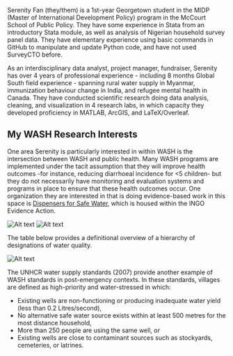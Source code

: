 Serenity Fan (they/them) is a 1st-year Georgetown student in the MIDP (Master of International Development Policy) program in the McCourt School of Public Policy. They have some experience in Stata from an introductory Stata module, as well as analysis of Nigerian household survey panel data. They have elementary experience using basic commands in GitHub to manipulate and update Python code, and have not used SurveyCTO before.  

As an interdisciplinary data analyst, project manager, fundraiser, Serenity has over 4 years of professional experience - including 8 months Global South field experience - spanning rural water supply in Myanmar, immunization behaviour change in India, and refugee mental health in Canada. They have conducted scientific research doing data analysis, cleaning, and visualization in 4 research labs, in which capacity they developed proficiency in MATLAB, ArcGIS, and LaTeX/Overleaf. 

My WASH Research Interests 
-------------
One area Serenity is particularly interested in within WASH is the intersection between WASH and public health. Many WASH programs are implemented under the tacit assumption that they will improve health outcomes -for instance, reducing diarrhoeal incidence for <5 children- but they do not necessarily have monitoring and evaluation systems and programs in place to ensure that these health outcomes occur. One organization they are interested in that is doing evidence-based work in this space is [Dispensers for Safe Water](https://www.evidenceaction.org/dispensersforsafewater/), which is housed within the INGO Evidence Action.   

![Alt text](\img\helloME.jpeg)
![Alt text](\img\TDot-skyline.png)

The table below provides a definitional overview of a hierarchy of designations of water quality. 

![Alt text](\img\WASH-table.png)

The UNHCR water supply standards (2007) provide another example of WASH standards in post-emergency contexts. In these standards, villages are defined as high-priority and water-stressed in which:  
- Existing wells are non-functioning or producing inadequate water yield (less than 0.2 Litres/second), 
- No alternative safe water source exists within at least 500 metres for the most distance household,
- More than 250 people are using the same well, or 
- Existing wells are close to contaminant sources such as stockyards, cemeteries, or latrines. 




